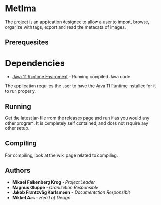 # MetIma

The project is an application designed to allow a user to import, 
browse, organize with tags, export and read the metadata of images.

## Prerequesites

# Dependencies
* [Java 11 Runtime Enviroment](https://www.java.com/en/download/manual.jsp) - Running compiled Java code

The application requires the user to have the Java 11 Runtime installed for
it to run properly.


## Running

Get the latest jar-file from 
[the releases page](https://gitlab.stud.idi.ntnu.no/group-2/imaging-application/-/releases)
and run it as you would any other program. It is completely self contained, 
and does not require any other setup.

## Compiling
For compiling, look at the wiki page related to compiling.

## Authors

* **Mikael Falkenberg Krog** - *Project Leader*
* **Magnus Gluppe** - *Oranization Responsible*
* **Jakob Frantzvåg Karlsmoen** - *Documentation Responsible*
* **Mikkel Aas** - *Head of Design*
